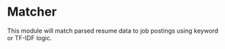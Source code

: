 # Matcher

This module will match parsed resume data to job postings using keyword or TF-IDF logic.
